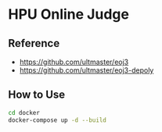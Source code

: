 # HPU Online Judge

## Reference

+ <https://github.com/ultmaster/eoj3>
+ <https://github.com/ultmaster/eoj3-depoly>

## How to Use

```bash
cd docker
docker-compose up -d --build
```
